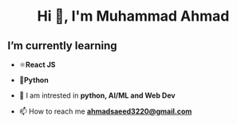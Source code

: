 <h1 align="center">Hi 👋, I'm Muhammad Ahmad</h1>

## I’m currently learning
- ⚛️**React JS**
- 🐍**Python**
  
- 👀 I am intrested in **python, AI/ML and Web Dev**

- 📫 How to reach me **ahmadsaeed3220@gmail.com**

<!--
**tryAhmad/tryAhmad** is a ✨ _special_ ✨ repository because its `README.md` (this file) appears on your GitHub profile.

Here are some ideas to get you started:

- 🔭 I’m currently working on ...
- 🌱 I’m currently learning ...
- 👯 I’m looking to collaborate on ...
- 🤔 I’m looking for help with ...
- 💬 Ask me about ...
- 📫 How to reach me: ...
- 😄 Pronouns: ...
- ⚡ Fun fact: ...
-->
